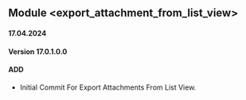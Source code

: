 ## Module <export_attachment_from_list_view>

#### 17.04.2024
#### Version 17.0.1.0.0
#### ADD

- Initial Commit For Export Attachments From List View.
